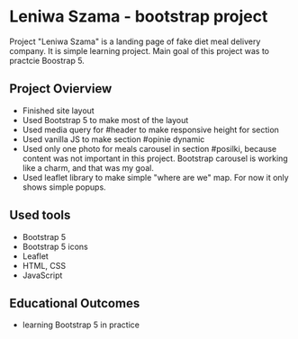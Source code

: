# Leniwa Szama - bootstrap project

Project "Leniwa Szama" is a landing page of fake diet meal delivery company. It is simple learning project. Main goal of this project was to practcie Boostrap 5.

## Project Ovierview

- Finished site layout
- Used Bootstrap 5 to make most of the layout
- Used media query for #header to make responsive height for section
- Used vanilla JS to make section #opinie dynamic
- Used only one photo for meals carousel in section #posilki, because content was not important in this project. Bootstrap carousel is working like a charm, and that was my goal.
- Used leaflet library to make simple "where are we" map. For now it only shows simple popups.

## Used tools

- Bootstrap 5
- Bootstrap 5 icons
- Leaflet
- HTML, CSS
- JavaScript

## Educational Outcomes

- learning Bootstrap 5 in practice
